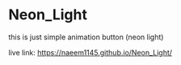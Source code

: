 # Neon_Light
this is just simple animation button  (neon light)

live link: https://naeem1145.github.io/Neon_Light/
